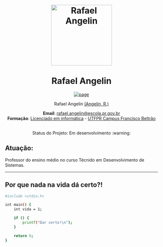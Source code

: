 <h1 align="center">
  <br>
    <img src="https://raw.githubusercontent.com/RafaAngelin/html/main/perfil.png" alt="Rafael Angelin" width="200"></a>
<br> <br>
Rafael Angelin

  
</h1>
<p align="center">
  <a href="https://github.com/RafaAngelin">
    <img src="https://img.shields.io/badge/Follow-My%20Page-blue" alt="page">
  </a> 
</p>
 
<p align="center">
Rafael Angelin <a href="https://rafaelangelin.com.br" target="_blank">(Angelin, R.)</a>
</p>

<p align="center">
<b>Email</b>: <a href="mailto:rafael.angelin@escola.pr.gov.br" target="_blank">rafael.angelin@escola.pr.gov.br</a> <br>
<b>Formação</b>: <a href="https://portal.utfpr.edu.br/cursos/graduacao/licenciatura/licenciatura-em-informatica" target="_blank">Licenciado em informática</a>
-
<a href="https://portal.utfpr.edu.br/campus/franciscobeltrao" target="_blank">UTFPR Campus Francisco Beltrão</a> <br>
</p>

<p align="center">
<br>
Status do Projeto: Em desenvolvimento :warning:
</p>

<h2>Atuação:</h2>
Professor do ensino médio no curso Técnido em Desenvolvimento de Sistemas.


<hr>

<h2>Por que nada na vida dá certo?!</h2>

```bash
#include <stdio.h>

int main() {
    int vida = 1;

    if () {
        printf("Dar certo!\n");
    }

    return 0;
}
```
